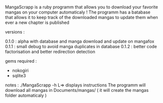 MangaScrapp is a ruby programm that allows you to download your favorite mangas
on your computer automaticaly !
The programm has a batabase that allows it to keep track of the downloaded mangas
to update them when ever a new chapter is published

versions :

0.1.0 : alpha with database and manga download and update on mangafox
0.1.1 : small debug to avoid manga duplicates in database
0.1.2 : better code factorisation and better redirection detection

gems required :
- nokogiri
- sqlite3

notes :
./MangaScrapp -h
    L=> displays instructions
The programm will download all mangas in Documents/mangas/
( it will create the mangas folder automaticaly )
